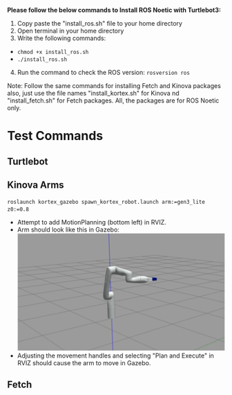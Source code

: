 **Please follow the below commands to Install ROS Noetic with Turtlebot3:**
1. Copy paste the "install_ros.sh" file to your home directory
2. Open terminal in your home directory
3. Write the following commands:
  - `chmod +x install_ros.sh`
  - `./install_ros.sh`
4. Run the command to check the ROS version:
   `rosversion ros`  
  
Note: Follow the same commands for installing Fetch and Kinova packages also, just use the file names "install_kortex.sh" for Kinova nd "install_fetch.sh" for Fetch packages. All, the packages are for ROS Noetic only.
   
# Test Commands
## Turtlebot

## Kinova Arms
`roslaunch kortex_gazebo spawn_kortex_robot.launch arm:=gen3_lite z0:=0.8`
- Attempt to add MotionPlanning (bottom left) in RVIZ.
- Arm should look like this in Gazebo:
![Gazebo image](assets/kinova_test_gazebo.svg)
- Adjusting the movement handles and selecting "Plan and Execute" in RVIZ should cause the arm to move in Gazebo.

## Fetch
